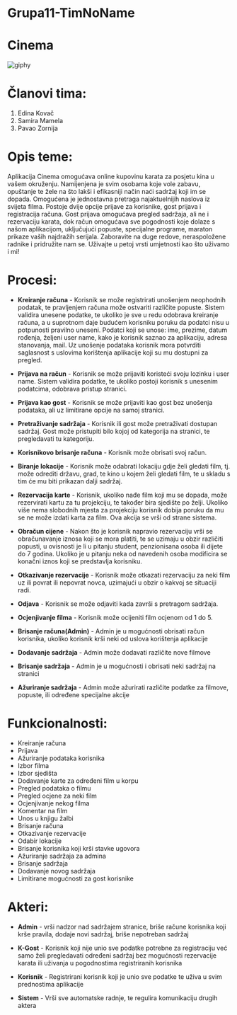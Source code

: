 

# Grupa11-TimNoName

# Cinema
![giphy](https://thumbs.gfycat.com/RigidWellmadeCowrie-size_restricted.gif)

# Članovi tima:

1. Edina Kovač
2. Samira Mamela
3. Pavao Zornija

# Opis teme:

Aplikacija Cinema omogućava online kupovinu karata za posjetu kina u vašem okruženju. Namijenjena je svim osobama koje vole zabavu, opuštanje te žele na što lakši i efikasniji način naći sadržaj koji im se dopada. Omogućena je jednostavna pretraga najaktuelnijih naslova iz svijeta filma. Postoje dvije opcije prijave za korisnike, gost prijava i registracija računa. Gost prijava omogućava pregled sadržaja, ali ne i rezervaciju karata, dok račun omogućava sve pogodnosti koje dolaze s našom aplikacijom, uključujući popuste, specijalne programe, maraton prikaze vaših najdražih serijala. Zaboravite na duge redove, neraspoložene radnike i pridružite nam se. Uživajte u petoj vrsti umjetnosti kao što uživamo i mi! 

# Procesi:

- **Kreiranje računa** - Korisnik se može registrirati unošenjem neophodnih podatak, te pravljenjem računa može ostvariti različite popuste. Sistem validira unesene podatke, te ukoliko je sve u redu odobrava kreiranje računa, a u suprotnom daje budućem korisniku poruku da podatci nisu u potpunosti pravilno uneseni. Podatci koji se unose: ime, prezime, datum rođenja, željeni user name, kako je korisnik saznao za aplikaciju, adresa stanovanja, mail. Uz unošenje podataka korisnik mora potvrditi saglasnost s uslovima korištenja aplikacije koji su mu dostupni za pregled.

- **Prijava na račun** - Korisnik se može prijaviti koristeći svoju lozinku i user name. Sistem validira podatke, te ukoliko postoji korisnik s unesenim podatcima, odobrava pristup stranici.

- **Prijava kao gost** - Korisnik se može prijaviti kao gost bez unošenja podataka, ali uz limitirane opcije na samoj stranici.

- **Pretraživanje sadržaja** - Korisnik ili gost može pretraživati dostupan sadržaj. Gost može pristupiti bilo kojoj od kategorija na stranici, te pregledavati tu kategoriju. 

- **Korisnikovo brisanje računa** - Korisnik može obrisati svoj račun.

- **Biranje lokacije** - Korisnik može odabrati lokaciju gdje želi gledati film, tj. može odrediti državu, grad, te kino u kojem želi gledati film, te u skladu s tim će mu biti prikazan dalji sadržaj.

- **Rezervacija karte** - Korisnik, ukoliko nađe film koji mu se dopada, može rezervirati kartu za tu projekciju, te također bira sjedište po želji. Ukoliko više nema slobodnih mjesta za projekciju korisnik dobija poruku da mu se ne može izdati karta za film. Ova akcija se vrši od strane sistema.

- **Obračun cijene** - Nakon što je korisnik napravio rezervaciju vrši se obračunavanje iznosa koji se mora platiti, te se uzimaju u obzir različiti popusti, u ovisnosti je li u pitanju student, penzionisana osoba ili dijete do 7 godina. Ukoliko je u pitanju neka od navedenih osoba modificira se konačni iznos koji se predstavlja korisniku.

- **Otkazivanje rezervacije** - Korisnik može otkazati rezervaciju za neki film uz ili povrat ili nepovrat novca, uzimajući u obzir o kakvoj se situaciji radi.

- **Odjava** - Korisnik se može odjaviti kada završi s pretragom sadržaja.

- **Ocjenjivanje filma** - Korisnik može ocijeniti film ocjenom od 1 do 5.

- **Brisanje računa(Admin)** - Admin je u mogućnosti obrisati račun korisnika, ukoliko korisnik krši neki od uslova korištenja aplikacije

- **Dodavanje sadržaja** - Admin može dodavati različite nove filmove

- **Brisanje sadržaja** - Admin je u mogućnosti i obrisati neki sadržaj na stranici

- **Ažuriranje sadržaja** - Admin može ažurirati različite podatke za filmove, popuste, ili određene specijalne akcije

# Funkcionalnosti:

* Kreiranje računa
* Prijava 
* Ažuriranje podataka korisnika
* Izbor filma
* Izbor sjedišta
* Dodavanje karte za određeni film u korpu
* Pregled podataka o filmu
* Pregled ocjene za neki film
* Ocjenjivanje nekog filma
* Komentar na film
* Unos u knjigu žalbi
* Brisanje računa 
* Otkazivanje rezervacije
* Odabir lokacije
* Brisanje korisnika koji krši stavke ugovora
* Ažuriranje sadržaja za admina
* Brisanje sadržaja
* Dodavanje novog sadržaja
* Limitirane mogućnosti za gost korisnike

# Akteri:

- **Admin** - vrši nadzor nad sadržajem stranice, briše račune korisnika koji krše pravila, dodaje novi sadržaj, briše nepotreban sadržaj

- **K-Gost** - Korisnik koji nije unio sve podatke potrebne za registraciju već samo želi pregledavati određeni sadržaj bez mogućnosti rezervacije karata ili uživanja u pogodnostima registriranih korisnika

- **Korisnik** - Registrirani korisnik koji je unio sve podatke te uživa u svim prednostima aplikacije

- **Sistem** - Vrši sve automatske radnje, te regulira komunikaciju drugih aktera
